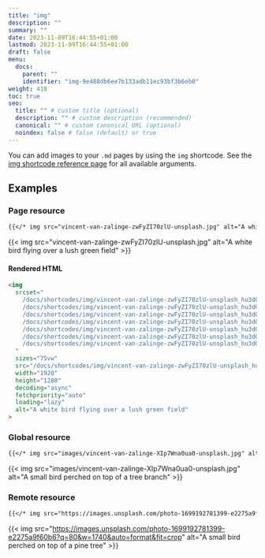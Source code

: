 ```yaml
---
title: "img"
description: ""
summary: ""
date: 2023-11-09T16:44:55+01:00
lastmod: 2023-11-09T16:44:55+01:00
draft: false
menu:
  docs:
    parent: ""
    identifier: "img-9e488db6ee7b133adb11ec93bf3b6eb0"
weight: 410
toc: true
seo:
  title: "" # custom title (optional)
  description: "" # custom description (recommended)
  canonical: "" # custom canonical URL (optional)
  noindex: false # false (default) or true
---
```


You can add images to your `.md` pages by using the `img` shortcode. See the [img shortcode reference page](/docs/reference/shortcodes/img/) for all available arguments.

## Examples

### Page resource

```md
{{</* img src="vincent-van-zalinge-zwFyZI70zlU-unsplash.jpg" alt="A white bird flying over a lush green field" */>}}
```

{{< img src="vincent-van-zalinge-zwFyZI70zlU-unsplash.jpg" alt="A white bird flying over a lush green field" >}}

#### Rendered HTML

```html
<img
  srcset="
    /docs/shortcodes/img/vincent-van-zalinge-zwFyZI70zlU-unsplash_hu3d03a01dcc18bc5be0e67db3d8d209a6_240654_480x0_resize_q85_h2_lanczos.webp 480w,
    /docs/shortcodes/img/vincent-van-zalinge-zwFyZI70zlU-unsplash_hu3d03a01dcc18bc5be0e67db3d8d209a6_240654_576x0_resize_q85_h2_lanczos.webp 576w,
    /docs/shortcodes/img/vincent-van-zalinge-zwFyZI70zlU-unsplash_hu3d03a01dcc18bc5be0e67db3d8d209a6_240654_768x0_resize_q85_h2_lanczos.webp 768w,
    /docs/shortcodes/img/vincent-van-zalinge-zwFyZI70zlU-unsplash_hu3d03a01dcc18bc5be0e67db3d8d209a6_240654_1025x0_resize_q85_h2_lanczos.webp 1025w,
    /docs/shortcodes/img/vincent-van-zalinge-zwFyZI70zlU-unsplash_hu3d03a01dcc18bc5be0e67db3d8d209a6_240654_1200x0_resize_q85_h2_lanczos.webp 1200w,
    /docs/shortcodes/img/vincent-van-zalinge-zwFyZI70zlU-unsplash_hu3d03a01dcc18bc5be0e67db3d8d209a6_240654_1440x0_resize_q85_h2_lanczos.webp 1440w,
    /docs/shortcodes/img/vincent-van-zalinge-zwFyZI70zlU-unsplash_hu3d03a01dcc18bc5be0e67db3d8d209a6_240654_1920x0_resize_q85_h2_lanczos.webp 1920w
  "
  sizes="75vw"
  src="/docs/shortcodes/img/vincent-van-zalinge-zwFyZI70zlU-unsplash_hu3d03a01dcc18bc5be0e67db3d8d209a6_240654_480x0_resize_q85_lanczos.jpg"
  width="1920"
  height="1280"
  decoding="async"
  fetchpriority="auto"
  loading="lazy"
  alt="A white bird flying over a lush green field"
>
```

### Global resource

```md
{{</* img src="images/vincent-van-zalinge-XIp7Wna0ua0-unsplash.jpg" alt="A small bird perched on top of a tree branch" */>}}
```

{{< img src="images/vincent-van-zalinge-XIp7Wna0ua0-unsplash.jpg" alt="A small bird perched on top of a tree branch" >}}

### Remote resource

```md
{{</* img src="https://images.unsplash.com/photo-1699192781399-e2275a9f60b6?q=80&w=1740&auto=format&fit=crop" alt="A small bird perched on top of a pine tree" */>}}
```

{{< img src="https://images.unsplash.com/photo-1699192781399-e2275a9f60b6?q=80&w=1740&auto=format&fit=crop" alt="A small bird perched on top of a pine tree" >}}
